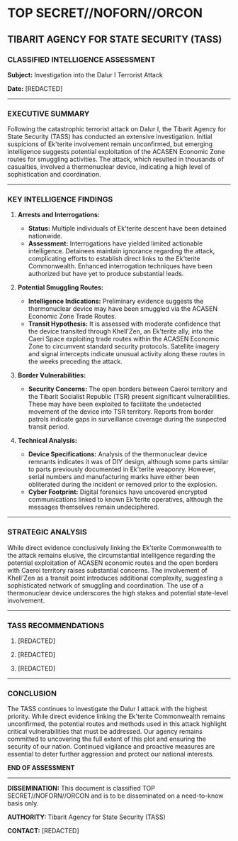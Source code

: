 # TOP SECRET//NOFORN//ORCON

## TIBARIT AGENCY FOR STATE SECURITY (TASS)
### CLASSIFIED INTELLIGENCE ASSESSMENT

**Subject:** Investigation into the Dalur I Terrorist Attack

**Date:** [REDACTED]

---

### EXECUTIVE SUMMARY

Following the catastrophic terrorist attack on Dalur I, the Tibarit Agency for State Security (TASS) has conducted an extensive investigation. Initial suspicions of Ek'terite involvement remain unconfirmed, but emerging intelligence suggests potential exploitation of the ACASEN Economic Zone routes for smuggling activities. The attack, which resulted in thousands of casualties, involved a thermonuclear device, indicating a high level of sophistication and coordination.

---

### KEY INTELLIGENCE FINDINGS

1. **Arrests and Interrogations:**
   - **Status:** Multiple individuals of Ek'terite descent have been detained nationwide.
   - **Assessment:** Interrogations have yielded limited actionable intelligence. Detainees maintain ignorance regarding the attack, complicating efforts to establish direct links to the Ek'terite Commonwealth. Enhanced interrogation techniques have been authorized but have yet to produce substantial leads.

2. **Potential Smuggling Routes:**
   - **Intelligence Indications:** Preliminary evidence suggests the thermonuclear device may have been smuggled via the ACASEN Economic Zone Trade Routes.
   - **Transit Hypothesis:** It is assessed with moderate confidence that the device transited through Khell'Zen, an Ek'terite ally, into the Caeri Space exploiting trade routes within the ACASEN Economic Zone to circumvent standard security protocols. Satellite imagery and signal intercepts indicate unusual activity along these routes in the weeks preceding the attack.

3. **Border Vulnerabilities:**
   - **Security Concerns:** The open borders between Caeroi territory and the Tibarit Socialist Republic (TSR) present significant vulnerabilities. These may have been exploited to facilitate the undetected movement of the device into TSR territory. Reports from border patrols indicate gaps in surveillance coverage during the suspected transit period.

4. **Technical Analysis:**
   - **Device Specifications:** Analysis of the thermonuclear device remnants indicates it was of DIY design, although some parts similar to parts previously documented in Ek'terite weaponry. However, serial numbers and manufacturing marks have either been obliterated during the incident or removed prior to the explosion.
   - **Cyber Footprint:** Digital forensics have uncovered encrypted communications linked to known Ek'terite operatives, although the messages themselves remain undeciphered.

---

### STRATEGIC ANALYSIS

While direct evidence conclusively linking the Ek'terite Commonwealth to the attack remains elusive, the circumstantial intelligence regarding the potential exploitation of ACASEN economic routes and the open borders with Caeroi territory raises substantial concerns. The involvement of Khell'Zen as a transit point introduces additional complexity, suggesting a sophisticated network of smuggling and coordination. The use of a thermonuclear device underscores the high stakes and potential state-level involvement.

---

### TASS RECOMMENDATIONS

1. [REDACTED]

2. [REDACTED]

3. [REDACTED]

---

### CONCLUSION

The TASS continues to investigate the Dalur I attack with the highest priority. While direct evidence linking the Ek'terite Commonwealth remains unconfirmed, the potential routes and methods used in this attack highlight critical vulnerabilities that must be addressed. Our agency remains committed to uncovering the full extent of this plot and ensuring the security of our nation. Continued vigilance and proactive measures are essential to deter further aggression and protect our national interests.

**END OF ASSESSMENT**

---

**DISSEMINATION:** This document is classified TOP SECRET//NOFORN//ORCON and is to be disseminated on a need-to-know basis only.

**AUTHORITY:** Tibarit Agency for State Security (TASS)

**CONTACT:** [REDACTED]
